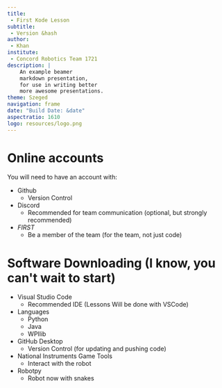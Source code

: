 ```yaml
---
title:
 - First Kode Lesson
subtitle:
 - Version &hash
author:
 - Khan
institute:
 - Concord Robotics Team 1721
description: |
    An example beamer
    markdown presentation,
    for use in writing better
    more awesome presentations.
theme: Szeged
navigation: frame
date: "Build Date: &date"
aspectratio: 1610
logo: resources/logo.png
---
```



# Online accounts

You will need to have an account with:

 - Github
   - Version Control
 - Discord
   - Recommended for team communication (optional, but strongly recommended)
 - _FIRST_
   - Be a member of the team (for the team, not just code)


# Software Downloading (I know, you can't wait to start)

 - Visual Studio Code
   - Recommended IDE (Lessons Will be done with VSCode)
 - Languages
   - Python
   - Java
   - WPIlib 
 - GitHub Desktop 
   - Version Control (for updating and pushing code)
 - National Instruments Game Tools
   - Interact with the robot
 - Robotpy
   - Robot now with snakes
